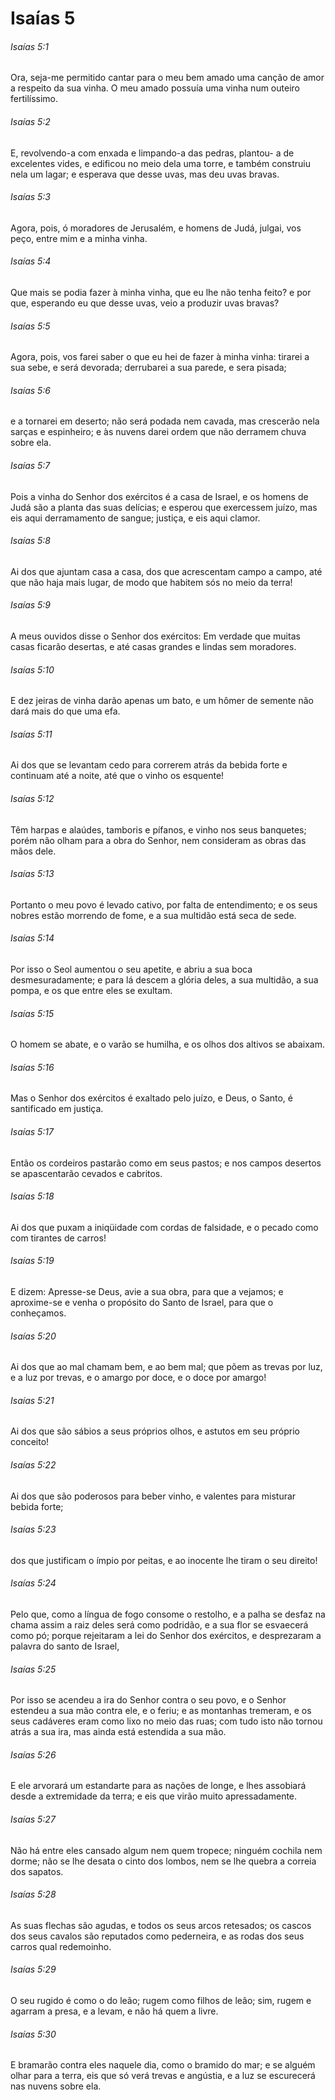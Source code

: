 # Isaías 5

###### Isaías 5:1

Ora, seja-me permitido cantar para o meu bem amado uma canção de amor a respeito da sua vinha. O meu amado possuía uma vinha num outeiro fertilíssimo.

###### Isaías 5:2

E, revolvendo-a com enxada e limpando-a das pedras, plantou- a de excelentes vides, e edificou no meio dela uma torre, e também construiu nela um lagar; e esperava que desse uvas, mas deu uvas bravas.

###### Isaías 5:3

Agora, pois, ó moradores de Jerusalém, e homens de Judá, julgai, vos peço, entre mim e a minha vinha.

###### Isaías 5:4

Que mais se podia fazer à minha vinha, que eu lhe não tenha feito? e por que, esperando eu que desse uvas, veio a produzir uvas bravas?

###### Isaías 5:5

Agora, pois, vos farei saber o que eu hei de fazer à minha vinha: tirarei a sua sebe, e será devorada; derrubarei a sua parede, e sera pisada;

###### Isaías 5:6

e a tornarei em deserto; não será podada nem cavada, mas crescerão nela sarças e espinheiro; e às nuvens darei ordem que não derramem chuva sobre ela.

###### Isaías 5:7

Pois a vinha do Senhor dos exércitos é a casa de Israel, e os homens de Judá são a planta das suas delícias; e esperou que exercessem juízo, mas eis aqui derramamento de sangue; justiça, e eis aqui clamor.

###### Isaías 5:8

Ai dos que ajuntam casa a casa, dos que acrescentam campo a campo, até que não haja mais lugar, de modo que habitem sós no meio da terra!

###### Isaías 5:9

A meus ouvidos disse o Senhor dos exércitos: Em verdade que muitas casas ficarão desertas, e até casas grandes e lindas sem moradores.

###### Isaías 5:10

E dez jeiras de vinha darão apenas um bato, e um hômer de semente não dará mais do que uma efa.

###### Isaías 5:11

Ai dos que se levantam cedo para correrem atrás da bebida forte e continuam até a noite, até que o vinho os esquente!

###### Isaías 5:12

Têm harpas e alaúdes, tamboris e pífanos, e vinho nos seus banquetes; porém não olham para a obra do Senhor, nem consideram as obras das mãos dele.

###### Isaías 5:13

Portanto o meu povo é levado cativo, por falta de entendimento; e os seus nobres estão morrendo de fome, e a sua multidão está seca de sede.

###### Isaías 5:14

Por isso o Seol aumentou o seu apetite, e abriu a sua boca desmesuradamente; e para lá descem a glória deles, a sua multidão, a sua pompa, e os que entre eles se exultam.

###### Isaías 5:15

O homem se abate, e o varão se humilha, e os olhos dos altivos se abaixam.

###### Isaías 5:16

Mas o Senhor dos exércitos é exaltado pelo juízo, e Deus, o Santo, é santificado em justiça.

###### Isaías 5:17

Então os cordeiros pastarão como em seus pastos; e nos campos desertos se apascentarão cevados e cabritos.

###### Isaías 5:18

Ai dos que puxam a iniqüidade com cordas de falsidade, e o pecado como com tirantes de carros!

###### Isaías 5:19

E dizem: Apresse-se Deus, avie a sua obra, para que a vejamos; e aproxime-se e venha o propósito do Santo de Israel, para que o conheçamos.

###### Isaías 5:20

Ai dos que ao mal chamam bem, e ao bem mal; que põem as trevas por luz, e a luz por trevas, e o amargo por doce, e o doce por amargo!

###### Isaías 5:21

Ai dos que são sábios a seus próprios olhos, e astutos em seu próprio conceito!

###### Isaías 5:22

Ai dos que são poderosos para beber vinho, e valentes para misturar bebida forte;

###### Isaías 5:23

dos que justificam o ímpio por peitas, e ao inocente lhe tiram o seu direito!

###### Isaías 5:24

Pelo que, como a língua de fogo consome o restolho, e a palha se desfaz na chama assim a raiz deles será como podridão, e a sua flor se esvaecerá como pó; porque rejeitaram a lei do Senhor dos exércitos, e desprezaram a palavra do santo de Israel,

###### Isaías 5:25

Por isso se acendeu a ira do Senhor contra o seu povo, e o Senhor estendeu a sua mão contra ele, e o feriu; e as montanhas tremeram, e os seus cadáveres eram como lixo no meio das ruas; com tudo isto não tornou atrás a sua ira, mas ainda está estendida a sua mão.

###### Isaías 5:26

E ele arvorará um estandarte para as nações de longe, e lhes assobiará desde a extremidade da terra; e eis que virão muito apressadamente.

###### Isaías 5:27

Não há entre eles cansado algum nem quem tropece; ninguém cochila nem dorme; não se lhe desata o cinto dos lombos, nem se lhe quebra a correia dos sapatos.

###### Isaías 5:28

As suas flechas são agudas, e todos os seus arcos retesados; os cascos dos seus cavalos são reputados como pederneira, e as rodas dos seus carros qual redemoinho.

###### Isaías 5:29

O seu rugido é como o do leão; rugem como filhos de leão; sim, rugem e agarram a presa, e a levam, e não há quem a livre.

###### Isaías 5:30

E bramarão contra eles naquele dia, como o bramido do mar; e se alguém olhar para a terra, eis que só verá trevas e angústia, e a luz se escurecerá nas nuvens sobre ela.

